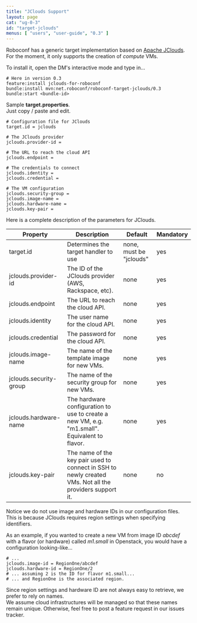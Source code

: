 ```yaml
---
title: "JClouds Support"
layout: page
cat: "ug-0-3"
id: "target-jclouds"
menus: [ "users", "user-guide", "0.3" ]
---
```


Roboconf has a generic target implementation based on [Apache JClouds](http://jclouds.apache.org).  
For the moment, it only supports the creation of *compute* VMs.

To install it, open the DM's interactive mode and type in...

```properties
# Here in version 0.3
feature:install jclouds-for-roboconf
bundle:install mvn:net.roboconf/roboconf-target-jclouds/0.3
bundle:start <bundle-id>
```

Sample **target.properties**.  
Just copy / paste and edit.

```properties
# Configuration file for JClouds
target.id = jclouds

# The JClouds provider
jclouds.provider-id = 

# The URL to reach the cloud API
jclouds.endpoint = 

# The credentials to connect
jclouds.identity = 
jclouds.credential = 

# The VM configuration
jclouds.security-group = 
jclouds.image-name =  
jclouds.hardware-name = 
jclouds.key-pair = 
```

Here is a complete description of the parameters for JClouds.

| Property | Description | Default | Mandatory |
| --- | --- | --- | --- |
| target.id | Determines the target handler to use | none, must be "jclouds" | yes |
| jclouds.provider-id | The ID of the JClouds provider (AWS, Rackspace, etc). | none | yes |
| jclouds.endpoint | The URL to reach the cloud API. | none | yes |
| jclouds.identity | The user name for the cloud API. | none | yes |
| jclouds.credential | The password for the cloud API. | none | yes |
| jclouds.image-name | The name of the template image for new VMs. | none | yes |
| jclouds.security-group | The name of the security group for new VMs. | none | yes |
| jclouds.hardware-name | The hardware configuration to use to create a new VM, e.g. "m1.small". Equivalent to flavor. | none | yes |
| jclouds.key-pair | The name of the key pair used to connect in SSH to newly created VMs. Not all the providers support it. | none | no |


Notice we do not use image and hardware IDs in our configuration files.  
This is because JClouds requires region settings when specifying identifiers.

As an example, if you wanted to create a new VM from image ID *abcdef* with a flavor (or hardware) called *m1.small* in Openstack, you
would have a configuration looking-like...

```properties
# ...
jclouds.image-id = RegionOne/abcdef
jclouds.hardware-id = RegionOne/2
# ... assuming 2 is the ID for flavor m1.small...
# ... and RegionOne is the associated region.
```

Since region settings and hardware ID are not always easy to retrieve, we prefer to rely on names.  
We assume cloud infrastructures will be managed so that these names remain unique. Otherwise, feel free to post a feature request
in our issues tracker.
